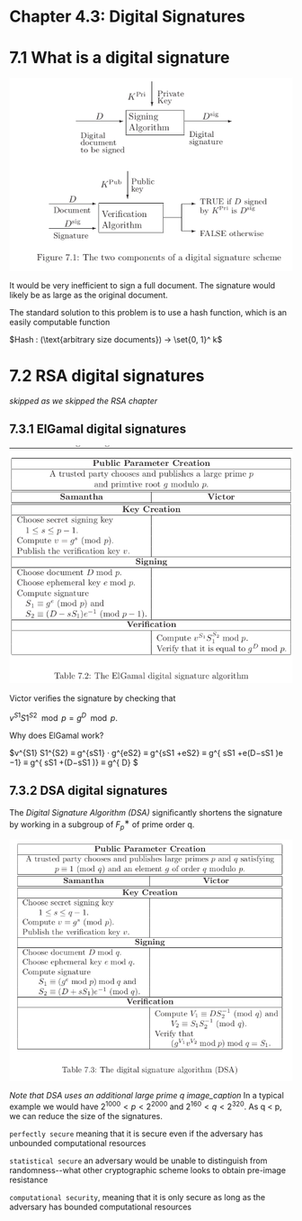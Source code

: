 # Chapter 4.3: Digital Signatures

# 7.1 What is a digital signature

![image](./theory/signing_algo.png)

It would be very inefficient to sign a full document. The signature would likely be as large as the original document.

The standard solution to this problem is to use a hash function, which is an easily computable function

$Hash : (\text{arbitrary size documents}) → \set{0, 1}^ k$

# 7.2 RSA digital signatures

_skipped as we skipped the RSA chapter_

## 7.3.1 ElGamal digital signatures

![image](./theory/ElGamal_signing.png)

Victor veriﬁes the signature by checking that

$v^{S1} S1^{S2} \mod p = g^D \mod p$.

Why does ElGamal work?

$v^{S1} S1^{S2} ≡ g^{sS1} · g^{eS2} ≡ g^{sS1 +eS2} ≡ g^{ sS1 +e(D−sS1 )e −1} ≡ g^{ sS1 +(D−sS1 )} ≡ g^{ D} $

## 7.3.2 DSA digital signatures

The _Digital Signature Algorithm (DSA)_ signiﬁcantly shortens the signature by working in a subgroup of $F^{∗}_p$ of prime order q.

![image](./theory/DSA_signing.png)      

_Note that DSA uses an additional large prime q_ _image_caption_ In a typical example we would have $2^{1000} < p < 2^{2000}$ and $2^{160} < q < 2^{320}$. As q < p, we can reduce the size of the signatures.

`perfectly secure` meaning that it is secure even if the adversary has unbounded computational resources

`statistical secure` an adversary would be unable to distinguish from randomness--what other cryptographic scheme looks to obtain pre-image resistance

`computational security`, meaning that it is only secure as long as the adversary has bounded computational resources
